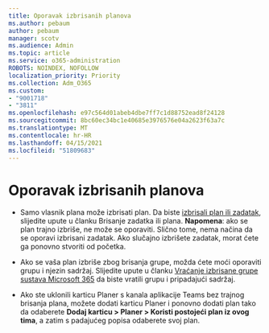 ```yaml
---
title: Oporavak izbrisanih planova
ms.author: pebaum
author: pebaum
manager: scotv
ms.audience: Admin
ms.topic: article
ms.service: o365-administration
ROBOTS: NOINDEX, NOFOLLOW
localization_priority: Priority
ms.collection: Adm_O365
ms.custom:
- "9001718"
- "3811"
ms.openlocfilehash: e97c564d01abeb4dbe7ff7c1d88752ead8f24128
ms.sourcegitcommit: 8bc60ec34bc1e40685e3976576e04a2623f63a7c
ms.translationtype: MT
ms.contentlocale: hr-HR
ms.lasthandoff: 04/15/2021
ms.locfileid: "51809683"
---
```

# <a name="recover-deleted-plans"></a>Oporavak izbrisanih planova

- Samo vlasnik plana može izbrisati plan. Da biste [izbrisali plan ili zadatak](https://support.microsoft.com/office/39e10e78-13f0-446d-94cd-9e562648497a.), slijedite upute u članku Brisanje zadatka ili plana.  **Napomena**: ako se plan trajno izbriše, ne može se oporaviti. Slično tome, nema načina da se oporavi izbrisani zadatak. Ako slučajno izbrišete zadatak, morat ćete ga ponovno stvoriti od početka.

- Ako se vaša plan izbriše zbog brisanja grupe, možda ćete moći oporaviti grupu i njezin sadržaj. Slijedite upute u članku [Vraćanje izbrisane grupe sustava Microsoft 365](https://docs.microsoft.com/microsoft-365/admin/create-groups/restore-deleted-group?view=o365-worldwide) da biste vratili grupu i pripadajući sadržaj.

- Ako ste uklonili karticu Planer s kanala aplikacije Teams bez trajnog brisanja plana, možete dodati karticu Planer i ponovno dodati plan tako da odaberete **Dodaj karticu > Planer > Koristi postojeći plan iz ovog tima**, a zatim s padajućeg popisa odaberete svoj plan.
